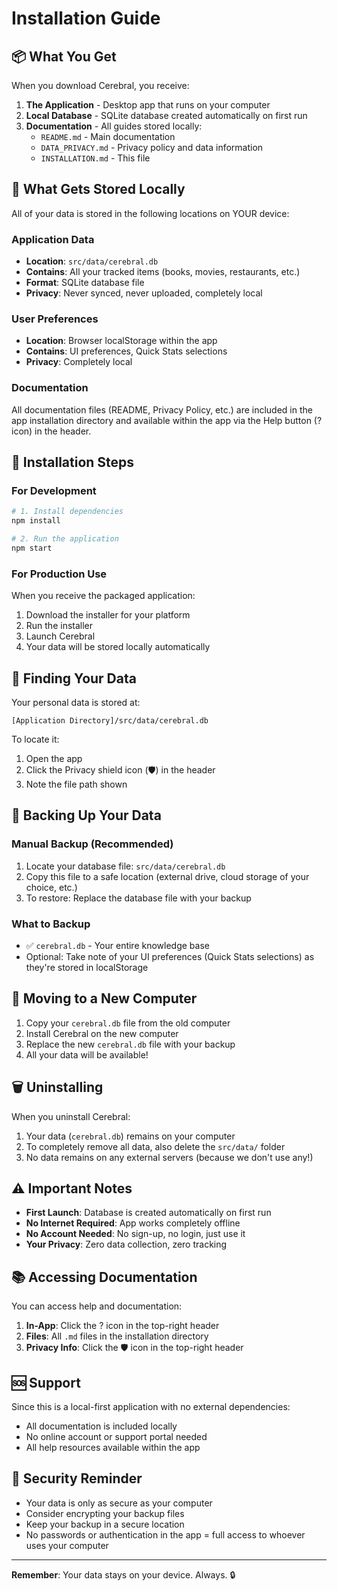 # Installation Guide

## 📦 What You Get

When you download Cerebral, you receive:

1. **The Application** - Desktop app that runs on your computer
2. **Local Database** - SQLite database created automatically on first run
3. **Documentation** - All guides stored locally:
   - `README.md` - Main documentation
   - `DATA_PRIVACY.md` - Privacy policy and data information
   - `INSTALLATION.md` - This file

## 💾 What Gets Stored Locally

All of your data is stored in the following locations on YOUR device:

### Application Data
- **Location**: `src/data/cerebral.db`
- **Contains**: All your tracked items (books, movies, restaurants, etc.)
- **Format**: SQLite database file
- **Privacy**: Never synced, never uploaded, completely local

### User Preferences
- **Location**: Browser localStorage within the app
- **Contains**: UI preferences, Quick Stats selections
- **Privacy**: Completely local

### Documentation
All documentation files (README, Privacy Policy, etc.) are included in the app installation directory and available within the app via the Help button (? icon) in the header.

## 🚀 Installation Steps

### For Development
```bash
# 1. Install dependencies
npm install

# 2. Run the application
npm start
```

### For Production Use
When you receive the packaged application:
1. Download the installer for your platform
2. Run the installer
3. Launch Cerebral
4. Your data will be stored locally automatically

## 📍 Finding Your Data

Your personal data is stored at:
```
[Application Directory]/src/data/cerebral.db
```

To locate it:
1. Open the app
2. Click the Privacy shield icon (🛡️) in the header
3. Note the file path shown

## 💾 Backing Up Your Data

### Manual Backup (Recommended)
1. Locate your database file: `src/data/cerebral.db`
2. Copy this file to a safe location (external drive, cloud storage of your choice, etc.)
3. To restore: Replace the database file with your backup

### What to Backup
- ✅ `cerebral.db` - Your entire knowledge base
- Optional: Take note of your UI preferences (Quick Stats selections) as they're stored in localStorage

## 🔄 Moving to a New Computer

1. Copy your `cerebral.db` file from the old computer
2. Install Cerebral on the new computer
3. Replace the new `cerebral.db` file with your backup
4. All your data will be available!

## 🗑️ Uninstalling

When you uninstall Cerebral:
1. Your data (`cerebral.db`) remains on your computer
2. To completely remove all data, also delete the `src/data/` folder
3. No data remains on any external servers (because we don't use any!)

## ⚠️ Important Notes

- **First Launch**: Database is created automatically on first run
- **No Internet Required**: App works completely offline
- **No Account Needed**: No sign-up, no login, just use it
- **Your Privacy**: Zero data collection, zero tracking

## 📚 Accessing Documentation

You can access help and documentation:
1. **In-App**: Click the ? icon in the top-right header
2. **Files**: All `.md` files in the installation directory
3. **Privacy Info**: Click the 🛡️ icon in the top-right header

## 🆘 Support

Since this is a local-first application with no external dependencies:
- All documentation is included locally
- No online account or support portal needed
- All help resources available within the app

## 🔐 Security Reminder

- Your data is only as secure as your computer
- Consider encrypting your backup files
- Keep your backup in a secure location
- No passwords or authentication in the app = full access to whoever uses your computer

---

**Remember**: Your data stays on your device. Always. 🔒

